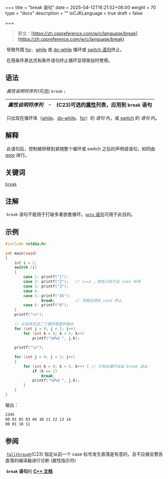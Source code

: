 +++
title = "break 语句"
date = 2025-04-12T16:21:52+08:00
weight = 70
type = "docs"
description = ""
isCJKLanguage = true
draft = false

+++

> 原文：[https://zh.cppreference.com/w/c/language/break](https://zh.cppreference.com/w/c/language/break)

​	导致外围 [for](https://zh.cppreference.com/w/c/language/for)、[while](https://zh.cppreference.com/w/c/language/while) 或 [do-while](https://zh.cppreference.com/w/c/language/do) 循环或 [switch 语句](https://zh.cppreference.com/w/c/language/switch)终止。

​	在用条件表达式和条件语句终止循环显得笨拙时使用。

## 语法

​	*属性说明符序列* ﻿(可选) `break` `;`

| *属性说明符序列* | -    | (C23)可选的[属性](https://zh.cppreference.com/w/c/language/attributes)列表，应用到 `break` 语句 |
| ---------------- | ---- | ------------------------------------------------------------ |

​	只出现在循环体（[while](https://zh.cppreference.com/w/c/language/while)、[do-while](https://zh.cppreference.com/w/c/language/do)、[for](https://zh.cppreference.com/w/c/language/for)）的 *语句* 内，或 [switch](https://zh.cppreference.com/w/c/language/switch) 的 *语句* 内。

## 解释

​	此语句后，控制被转移到紧随整个循环或 switch 之后的声明或语句，如同由 [goto](https://zh.cppreference.com/w/c/language/goto) 进行。

## 关键词

[`break`](https://zh.cppreference.com/w/c/keyword/break)

## 注解

​	`break` 语句不能用于打破多重嵌套循环。[`goto` 语句](https://zh.cppreference.com/w/c/language/goto)可用于此目的。

## 示例

```c
#include <stdio.h>
 
int main(void)
{
    int i = 2;
    switch (i)
    {
        case 1: printf("1");
        case 2: printf("2");   // i==2 ，故执行始于此 case 标号
        case 3: printf("3");
        case 4:
        case 5: printf("45");
                break;         // 导致后续的 case 终止
        case 6: printf("6");
    }
    printf("\n");
 
    // 比较来自这二个循环嵌套的输出
    for (int j = 0; j < 2; j++)
        for (int k = 0; k < 5; k++)
            printf("%d%d ", j,k);
 
    printf("\n");
 
    for (int j = 0; j < 2; j++)
    {
        for (int k = 0; k < 5; k++) { // 只有此循环会由 break 退出
            if (k == 2)
                break;
            printf("%d%d ", j,k);
        }
    }
}
```

输出：

```txt
2345
00 01 02 03 04 10 11 12 13 14 
00 01 10 11
```

## 参阅

​	[`fallthrough`](https://zh.cppreference.com/w/c/language/attributes/fallthrough)(C23) 指定从前一个 case 标号发生直落是有意的，且不应被会警告直落的编译器进行诊断 (属性指示符)

​	**`break` 语句**的 **[C++ 文档](https://zh.cppreference.com/w/cpp/language/break)**